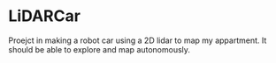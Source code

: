 # LiDARCar
Proejct in making a robot car using a 2D lidar to map my appartment. It should be able to explore and map autonomously.
